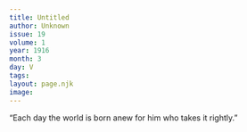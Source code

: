 ```yaml
---
title: Untitled
author: Unknown
issue: 19
volume: 1
year: 1916
month: 3
day: V
tags:
layout: page.njk
image:
---
```

“Each day the world is born anew for him who takes it rightly.”




